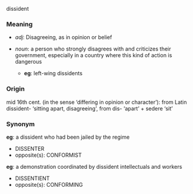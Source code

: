 dissident
### Meaning
+ _adj_: Disagreeing, as in opinion or belief

+ _noun_: a person who strongly disagrees with and criticizes their government, especially in a country where this kind of action is dangerous
	+ __eg__: left-wing dissidents

### Origin

mid 16th cent. (in the sense ‘differing in opinion or character’): from Latin dissident- ‘sitting apart, disagreeing’, from dis- ‘apart’ + sedere ‘sit’

### Synonym

__eg__: a dissident who had been jailed by the regime

+ DISSENTER
+ opposite(s): CONFORMIST

__eg__: a demonstration coordinated by dissident intellectuals and workers

+ DISSENTIENT
+ opposite(s): CONFORMING


